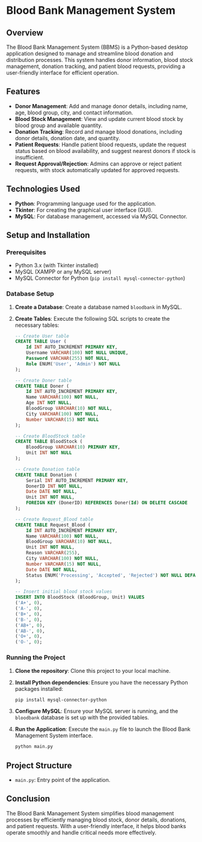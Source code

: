 # Blood Bank Management System

## Overview

The Blood Bank Management System (BBMS) is a Python-based desktop application designed to manage and streamline blood donation and distribution processes. This system handles donor information, blood stock management, donation tracking, and patient blood requests, providing a user-friendly interface for efficient operation.

## Features

- **Donor Management**: Add and manage donor details, including name, age, blood group, city, and contact information.
- **Blood Stock Management**: View and update current blood stock by blood group and available quantity.
- **Donation Tracking**: Record and manage blood donations, including donor details, donation date, and quantity.
- **Patient Requests**: Handle patient blood requests, update the request status based on blood availability, and suggest nearest donors if stock is insufficient.
- **Request Approval/Rejection**: Admins can approve or reject patient requests, with stock automatically updated for approved requests.

## Technologies Used

- **Python**: Programming language used for the application.
- **Tkinter**: For creating the graphical user interface (GUI).
- **MySQL**: For database management, accessed via MySQL Connector.

## Setup and Installation

### Prerequisites

- Python 3.x (with Tkinter installed)
- MySQL (XAMPP or any MySQL server)
- MySQL Connector for Python (`pip install mysql-connector-python`)

### Database Setup

1. **Create a Database**: Create a database named `bloodbank` in MySQL.
2. **Create Tables**: Execute the following SQL scripts to create the necessary tables:

   ```sql
   -- Create User table
   CREATE TABLE User (
       Id INT AUTO_INCREMENT PRIMARY KEY,
       Username VARCHAR(100) NOT NULL UNIQUE,
       Password VARCHAR(255) NOT NULL,
       Role ENUM('User', 'Admin') NOT NULL
   );

   -- Create Doner table
   CREATE TABLE Doner (
       Id INT AUTO_INCREMENT PRIMARY KEY,
       Name VARCHAR(100) NOT NULL,
       Age INT NOT NULL,
       BloodGroup VARCHAR(10) NOT NULL,
       City VARCHAR(100) NOT NULL,
       Number VARCHAR(15) NOT NULL
   );

   -- Create BloodStock table
   CREATE TABLE BloodStock (
       BloodGroup VARCHAR(10) PRIMARY KEY,
       Unit INT NOT NULL
   );

   -- Create Donation table
   CREATE TABLE Donation (
       Serial INT AUTO_INCREMENT PRIMARY KEY,
       DonerID INT NOT NULL,
       Date DATE NOT NULL,
       Unit INT NOT NULL,
       FOREIGN KEY (DonerID) REFERENCES Doner(Id) ON DELETE CASCADE
   );

   -- Create Request_Blood table
   CREATE TABLE Request_Blood (
       Id INT AUTO_INCREMENT PRIMARY KEY,
       Name VARCHAR(100) NOT NULL,
       BloodGroup VARCHAR(10) NOT NULL,
       Unit INT NOT NULL,
       Reason VARCHAR(255),
       City VARCHAR(100) NOT NULL,
       Number VARCHAR(15) NOT NULL,
       Date DATE NOT NULL,
       Status ENUM('Processing', 'Accepted', 'Rejected') NOT NULL DEFAULT 'Processing'
   );

   -- Insert initial blood stock values
   INSERT INTO BloodStock (BloodGroup, Unit) VALUES 
   ('A+', 0),
   ('A-', 0),
   ('B+', 0),
   ('B-', 0),
   ('AB+', 0),
   ('AB-', 0),
   ('O+', 0),
   ('O-', 0);
   ```

### Running the Project

1. **Clone the repository**: Clone this project to your local machine.
2. **Install Python dependencies**: Ensure you have the necessary Python packages installed:
   ```bash
   pip install mysql-connector-python
   ```
3. **Configure MySQL**: Ensure your MySQL server is running, and the `bloodbank` database is set up with the provided tables.
4. **Run the Application**: Execute the `main.py` file to launch the Blood Bank Management System interface.

   ```bash
   python main.py
   ```

## Project Structure

- `main.py`: Entry point of the application.

## Conclusion

The Blood Bank Management System simplifies blood management processes by efficiently managing blood stock, donor details, donations, and patient requests. With a user-friendly interface, it helps blood banks operate smoothly and handle critical needs more effectively.
